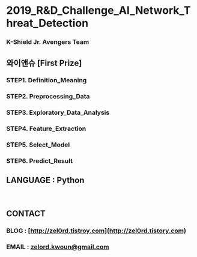**2019_R&D_Challenge_AI_Network_Threat_Detection**
==========
### K-Shield Jr. Avengers Team
## 와이앤슈 [First Prize]  

### STEP1. Definition_Meaning  

### STEP2. Preprocessing_Data  

### STEP3. Exploratory_Data_Analysis  

### STEP4. Feature_Extraction  

### STEP5. Select_Model  

### STEP6. Predict_Result  


## LANGUAGE : Python

<br>

## CONTACT
### BLOG : [http://zel0rd.tistroy.com](http://zel0rd.tistory.com)
### EMAIL : zelord.kwoun@gmail.com
